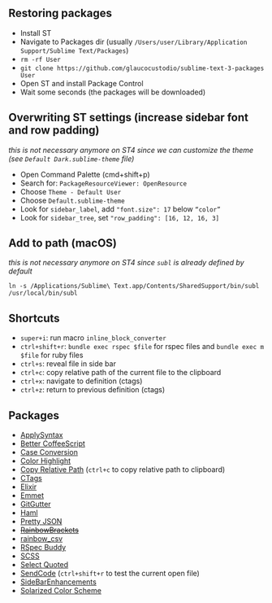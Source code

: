 ## Restoring packages

- Install ST
- Navigate to Packages dir (usually `/Users/user/Library/Application Support/Sublime Text/Packages`)
- `rm -rf User`
- `git clone https://github.com/glaucocustodio/sublime-text-3-packages User`
- Open ST and install Package Control
- Wait some seconds (the packages will be downloaded)

## Overwriting ST settings (increase sidebar font and row padding)

*this is not necessary anymore on ST4 since we can customize the theme (see `Default Dark.sublime-theme` file)*

- Open Command Palette (cmd+shift+p)
- Search for: `PackageResourceViewer: OpenResource`
- Choose `Theme - Default User`
- Choose `Default.sublime-theme`
- Look for `sidebar_label`, add `"font.size": 17` below `“color”`
- Look for `sidebar_tree`, set `"row_padding": [16, 12, 16, 3]`

## Add to path (macOS)

*this is not necessary anymore on ST4 since `subl` is already defined by default*

`ln -s /Applications/Sublime\ Text.app/Contents/SharedSupport/bin/subl /usr/local/bin/subl`

## Shortcuts

- `super+i`: run macro `inline_block_converter`
- `ctrl+shift+r`: `bundle exec rspec $file` for rspec files and `bundle exec m $file` for ruby files
- `ctrl+s`: reveal file in side bar
- `ctrl+c`: copy relative path of the current file to the clipboard
- `ctrl+x`: navigate to definition (ctags)
- `ctrl+z`: return to previous definition (ctags)

## Packages

- <a target="_blank" href="https://sublime.wbond.net/packages/ApplySyntax">ApplySyntax</a>
- <a target="_blank" href="https://packagecontrol.io/packages/Better%20CoffeeScript">Better CoffeeScript</a>
- <a target="_blank" href="https://packagecontrol.io/packages/Case%20Conversion">Case Conversion</a>
- <a target="_blank" href="https://sublime.wbond.net/packages/Color%20Highlight">Color Highlight</a>
- <a target="_blank" href="https://packagecontrol.io/packages/Copy%20Relative%20Path">Copy Relative Path</a> (`ctrl+c` to copy relative path to clipboard)
- <a target="_blank" href="https://packagecontrol.io/packages/CTags">CTags</a>
- <a target="_blank" href="https://packagecontrol.io/packages/Elixir">Elixir</a>
- <a target="_blank" href="https://packagecontrol.io/packages/Emmet">Emmet</a>
- <a target="_blank" href="https://sublime.wbond.net/packages/GitGutter">Git​Gutter</a>
- <a target="_blank" href="https://sublime.wbond.net/packages/Haml">Haml</a>
- <a target="_blank" href="https://packagecontrol.io/packages/Pretty%20JSON">Pretty JSON</a>
- ~~<a target="_blank" href="https://packagecontrol.io/packages/RainbowBrackets">RainbowBrackets</a>~~
- <a target="_blank" href="https://packagecontrol.io/packages/rainbow_csv">rainbow_csv</a>
- <a target="_blank" href="https://packagecontrol.io/packages/RSpec%20Buddy">RSpec Buddy</a>
- <a target="_blank" href="https://packagecontrol.io/packages/SCSS">SCSS</a>
- <a target="_blank" href="https://packagecontrol.io/packages/Select%20Quoted">Select Quoted</a>
- <a target="_blank" href="https://packagecontrol.io/packages/SendCode">SendCode</a> (`ctrl+shift+r` to test the current open file)
- <a target="_blank" href="https://sublime.wbond.net/packages/SideBarEnhancements">Side​Bar​Enhancements</a>
- <a target="_blank" href="https://packagecontrol.io/packages/Solarized%20Color%20Scheme">Solarized Color Scheme</a>
